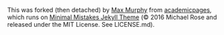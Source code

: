 This was forked (then detached) by [Max Murphy](https://github.com/m053m716) from [academicpages](https://academicpages.github.io/), which runs on [Minimal Mistakes Jekyll Theme](https://mmistakes.github.io/minimal-mistakes/) (© 2016 Michael Rose and released under the MIT License. See LICENSE.md).